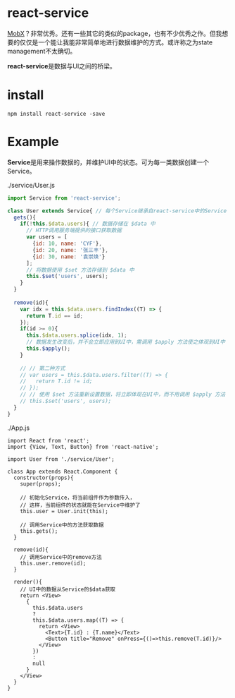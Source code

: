 # react-service

[MobX](https://mobx.js.org/)？非常优秀。还有一些其它的类似的package，也有不少优秀之作。但我想要的仅仅是一个能让我能非常简单地进行数据维护的方式。或许称之为state management不太确切。

**react-service**是数据与UI之间的桥梁。

# install
```
npm install react-service -save
```

# Example
**Service**是用来操作数据的，并维护UI中的状态。可为每一类数据创建一个Service。

./service/User.js
```js
import Service from 'react-service';

class User extends Service{ // 每个Service继承自react-service中的Service
  gets(){
    if(!this.$data.users){ // 数据存储在 $data 中
      // HTTP调用服务端提供的接口获取数据
      var users = [
        {id: 10, name: 'CYF'},
        {id: 20, name: '张三丰'},
        {id: 30, name: '袁崇焕'}
      ];
      // 将数据使用 $set 方法存储到 $data 中
      this.$set('users', users);
    }
  }
  
  remove(id){
    var idx = this.$data.users.findIndex((T) => {
      return T.id == id;
    });
    if(id >= 0){
      this.$data.users.splice(idx, 1);
      // 数据发生改变后，并不会立即应用到UI中，需调用 $apply 方法使之体现到UI中
      this.$apply();
    }
    
    // // 第二种方式
    // var users = this.$data.users.filter((T) => {
    //   return T.id != id;
    // });
    // // 使用 $set 方法重新设置数据，将立即体现在UI中，而不用调用 $apply 方法
    // this.$set('users', users);
  }
}
```

./App.js
```
import React from 'react';
import {View, Text, Button} from 'react-native';

import User from './service/User';

class App extends React.Component {
  constructor(props){
    super(props);
    
    // 初始化Service，将当前组件作为参数传入，
    // 这样，当前组件的状态就能在Service中维护了
    this.user = User.init(this);
    
    // 调用Service中的方法获取数据
    this.gets();
  }
  
  remove(id){
    // 调用Service中的remove方法
    this.user.remove(id);
  }
  
  render(){
    // UI中的数据从Service的$data获取
    return <View>
      {
        this.$data.users
        ?
        this.$data.users.map((T) => {
          return <View>
            <Text>{T.id} : {T.name}</Text>
            <Button title="Remove" onPress={()=>this.remove(T.id)}/>
          </View>
        })
        :
        null
      }
    </View>
  }
}
```
